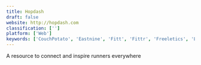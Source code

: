 ```yaml
---
title: Hopdash
draft: false 
website: http://hopdash.com
classification: ['']
platform: ['Web']
keywords: ['CouchPotato', 'Eastnine', 'Fitt', 'Fittr', 'Freeletics', 'Liftr', 'Lympo App', 'Paceroo', 'Personal Annual Report Book', 'Raceday.me', 'Routeshuffle', 'Run For Stuff', 'RunGo', 'Runbit', 'Runkeeper Go', 'Running by Gyroscope', 'Runtastic', 'Sheetsee.js', 'Strava', 'Strongr Fastr', 'mRunner']
---
```

A resource to connect and inspire runners everywhere